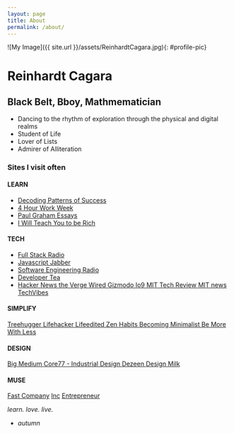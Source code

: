 ```yaml
---
layout: page
title: About
permalink: /about/
---
```


![My Image]({{ site.url }}/assets/ReinhardtCagara.jpg){: #profile-pic}

# Reinhardt Cagara

## Black Belt, Bboy, Mathmematician
- Dancing to the rhythm of exploration through the physical and digital realms
- Student of Life
- Lover of Lists
- Admirer of Alliteration

<!-- You can find the source code for Jekyll at
{% include icon-github.html username="jekyll" %} /
[jekyll](https://github.com/jekyll/jekyll)
 -->

### Sites I visit often

#### LEARN
- <a href="http://calnewport.com/blog/"> Decoding Patterns of Success </a>
- <a href="http://fourhourworkweek.com/blog/"> 4 Hour Work Week </a>
- <a href="http://www.paulgraham.com/articles.html"> Paul Graham Essays </a>
- <a href="http://www.iwillteachyoutoberich.com/blog/"> I Will Teach You to be Rich </a>

#### TECH
- <a href="http://www.fullstackradio.com/">Full Stack Radio</a>
- <a href="https://devchat.tv/js-jabber">Javascript Jabber</a>
- <a href="http://www.se-radio.net/">Software Engineering Radio</a>
- <a href="https://developertea.com/">Developer Tea</a>
- <a href="https://news.ycombinator.com/"> Hacker News </a>
<a href="http://www.theverge.com/"> the Verge </a>
<a href="http://www.wired.com/"> Wired </a>
<a href="http://www.gizmodo.com/"> Gizmodo </a>
<a href="http://www.io9.com/"> Io9 </a>
<a href="http://www.technologyreview.com/"> MIT Tech Review </a>
<a href="http://news.mit.edu/"> MIT news </a>
<a href="http://www.techvibes.com/global"> TechVibes </a>

#### SIMPLIFY
<a href="http://www.treehugger.com/"> Treehugger </a>
<a href="http://www.lifehacker.com/"> Lifehacker </a>
<a href="http://www.lifeedited.com/"> Lifeedited </a>
<a href="http://www.http://zenhabits.net/"> Zen Habits </a>
<a href="http://www.becomingminimalist.com/"> Becoming Minimalist </a>
<a href="http://bemorewithless.com/"> Be More With Less </a>

#### DESIGN
<a href="https://bigmedium.com/"> Big Medium </a>
<a href="http://www.core77.com/"> Core77 - Industrial Design </a>
<a href="http://www.dezeen.com/"> Dezeen </a>
<a href="http://design-milk.com/"> Design Milk </a>

#### MUSE
<a href="http://fastcompany.com/">Fast Company</a>
<a href="http://www.inc.com/">Inc</a>
<a href= "http://www.entrepreneur.com/">Entrepreneur</a>


<span class="post_sig"><em>learn. love. live.
- autumn</em></span>